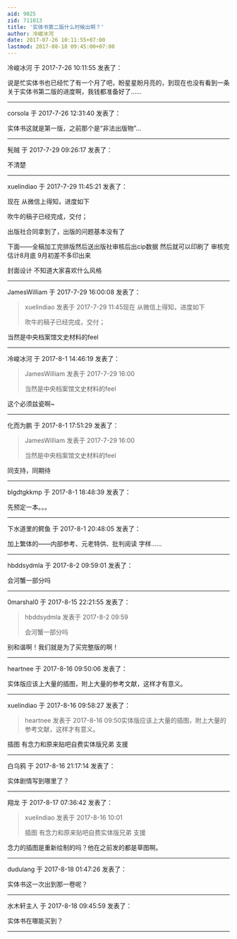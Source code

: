 ```yaml
---
aid: 9025
zid: 711013
title: '实体书第二版什么时候出啊？'
author: 冷峻冰河
date: 2017-07-26 10:11:55+07:00
lastmod: 2017-08-18 09:45:00+07:00
---
```


冷峻冰河 于 2017-7-26 10:11:55 发表了：

说是忙实体书也已经忙了有一个月了吧，盼星星盼月亮的，到现在也没有看到一条关于实体书第二版的进度啊，我钱都准备好了……

---------

corsola 于 2017-7-26 12:31:40 发表了：

实体书这就是第一版，之前那个是“非法出版物”...

---------

髡贼 于 2017-7-29 09:26:17 发表了：

不清楚

---------

xuelindiao 于 2017-7-29 11:45:21 发表了：

现在 从微信上得知，进度如下

吹牛的稿子已经完成，交付；

出版社合同拿到了，出版的问题基本没有了

下面——全稿加工完排版然后送出版社审核后出cip数据 然后就可以印刷了 审核完估计8月底 9月初差不多印出来

封面设计 不知道大家喜欢什么风格

---------

JamesWilliam 于 2017-7-29 16:00:08 发表了：

> xuelindiao 发表于 2017-7-29 11:45现在 从微信上得知，进度如下
> 
> 吹牛的稿子已经完成，交付；



当然是中央档案馆文史材料的feel

---------

冷峻冰河 于 2017-8-1 14:46:19 发表了：

> JamesWilliam 发表于 2017-7-29 16:00
> 
> 当然是中央档案馆文史材料的feel



这个必须兹瓷啊~

---------

化而为鹏 于 2017-8-1 17:51:29 发表了：

> JamesWilliam 发表于 2017-7-29 16:00
> 
> 当然是中央档案馆文史材料的feel



同支持，同期待

---------

blgdtgkkmp 于 2017-8-1 18:48:39 发表了：

先预定一本。。。

---------

下水道里的鳄鱼 于 2017-8-1 20:48:05 发表了：

加上繁体的——内部参考、元老特供、批判阅读 字样……

---------

hbddsydmla 于 2017-8-2 09:59:01 发表了：

会河蟹一部分吗

---------

0marshal0 于 2017-8-15 22:21:55 发表了：

> hbddsydmla 发表于 2017-8-2 09:59
> 
> 会河蟹一部分吗



别和谐啊！我们就是为了买完整版的啊！

---------

heartnee 于 2017-8-16 09:50:06 发表了：

实体版应该上大量的插图，附上大量的参考文献，这样才有意义。

---------

xuelindiao 于 2017-8-16 09:58:27 发表了：

> heartnee 发表于 2017-8-16 09:50实体版应该上大量的插图，附上大量的参考文献，这样才有意义。



插图 有念力和原来贴吧自费实体版兄弟 支援

---------

白乌鸦 于 2017-8-16 21:17:14 发表了：

实体剧情写到哪里了？

---------

翔龙 于 2017-8-17 07:36:42 发表了：

> xuelindiao 发表于 2017-8-16 10:01
> 
> 插图 有念力和原来贴吧自费实体版兄弟 支援



念力的插图是重新绘制的吗？他在之前发的都是草图啊。

---------

dudulang 于 2017-8-18 01:47:26 发表了：

实体书这一次出到那一卷呢？

---------

水木轩主人 于 2017-8-18 09:45:59 发表了：

实体书在哪能买到？

---------

